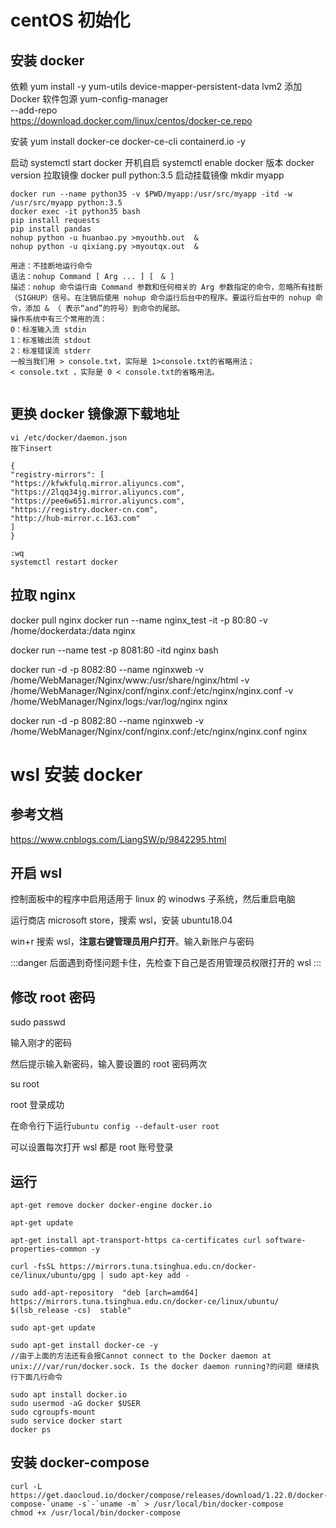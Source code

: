# centOS 初始化

## 安装 docker

依赖
yum install -y yum-utils device-mapper-persistent-data lvm2
添加 Docker 软件包源
yum-config-manager \
--add-repo \
https://download.docker.com/linux/centos/docker-ce.repo

安装
yum install docker-ce docker-ce-cli containerd.io -y

启动
systemctl start docker
开机自启
systemctl enable docker
版本
docker version
拉取镜像
docker pull python:3.5
启动挂载镜像
mkdir myapp

```
docker run --name python35 -v $PWD/myapp:/usr/src/myapp -itd -w /usr/src/myapp python:3.5
docker exec -it python35 bash
pip install requests
pip install pandas
nohup python -u huanbao.py >myouthb.out  &
nohup python -u qixiang.py >myoutqx.out  &
```

```
用途：不挂断地运行命令
语法：nohup Command [ Arg ... ] [　& ]
描述：nohup 命令运行由 Command 参数和任何相关的 Arg 参数指定的命令，忽略所有挂断（SIGHUP）信号。在注销后使用 nohup 命令运行后台中的程序。要运行后台中的 nohup 命令，添加 & （ 表示“and”的符号）到命令的尾部。
操作系统中有三个常用的流：
0：标准输入流 stdin
1：标准输出流 stdout
2：标准错误流 stderr
一般当我们用 > console.txt，实际是 1>console.txt的省略用法；
< console.txt ，实际是 0 < console.txt的省略用法。


```

## 更换 docker 镜像源下载地址

```
vi /etc/docker/daemon.json
按下insert

{
"registry-mirrors": [
"https://kfwkfulq.mirror.aliyuncs.com",
"https://2lqq34jg.mirror.aliyuncs.com",
"https://pee6w651.mirror.aliyuncs.com",
"https://registry.docker-cn.com",
"http://hub-mirror.c.163.com"
]
}

:wq
systemctl restart docker
```

## 拉取 nginx

docker pull nginx
docker run --name nginx_test -it -p 80:80 -v /home/dockerdata:/data nginx

docker run --name test -p 8081:80 -itd nginx bash

docker run -d -p 8082:80 --name nginxweb -v /home/WebManager/Nginx/www:/usr/share/nginx/html -v /home/WebManager/Nginx/conf/nginx.conf:/etc/nginx/nginx.conf -v /home/WebManager/Nginx/logs:/var/log/nginx nginx

docker run -d -p 8082:80 --name nginxweb -v /home/WebManager/Nginx/conf/nginx.conf:/etc/nginx/nginx.conf nginx

# wsl 安装 docker

## 参考文档

https://www.cnblogs.com/LiangSW/p/9842295.html

## 开启 wsl

控制面板中的程序中启用适用于 linux 的 winodws 子系统，然后重启电脑

运行商店 microsoft store，搜索 wsl，安装 ubuntu18.04

win+r 搜索 wsl，**注意右键管理员用户打开**。输入新账户与密码

:::danger
后面遇到奇怪问题卡住，先检查下自己是否用管理员权限打开的 wsl
:::

## 修改 root 密码

sudo passwd

输入刚才的密码

然后提示输入新密码，输入要设置的 root 密码两次

su root

root 登录成功

在命令行下运行`ubuntu config --default-user root`

可以设置每次打开 wsl 都是 root 账号登录

## 运行

```shell
apt-get remove docker docker-engine docker.io

apt-get update

apt-get install apt-transport-https ca-certificates curl software-properties-common -y

curl -fsSL https://mirrors.tuna.tsinghua.edu.cn/docker-ce/linux/ubuntu/gpg | sudo apt-key add -

sudo add-apt-repository  "deb [arch=amd64] https://mirrors.tuna.tsinghua.edu.cn/docker-ce/linux/ubuntu/  $(lsb_release -cs)  stable"

sudo apt-get update

sudo apt-get install docker-ce -y
//由于上面的方法还有会报Cannot connect to the Docker daemon at unix:///var/run/docker.sock. Is the docker daemon running?的问题 继续执行下面几行命令

sudo apt install docker.io
sudo usermod -aG docker $USER
sudo cgroupfs-mount
sudo service docker start
docker ps
```

## 安装 docker-compose

```
curl -L https://get.daocloud.io/docker/compose/releases/download/1.22.0/docker-compose-`uname -s`-`uname -m` > /usr/local/bin/docker-compose
chmod +x /usr/local/bin/docker-compose
```

